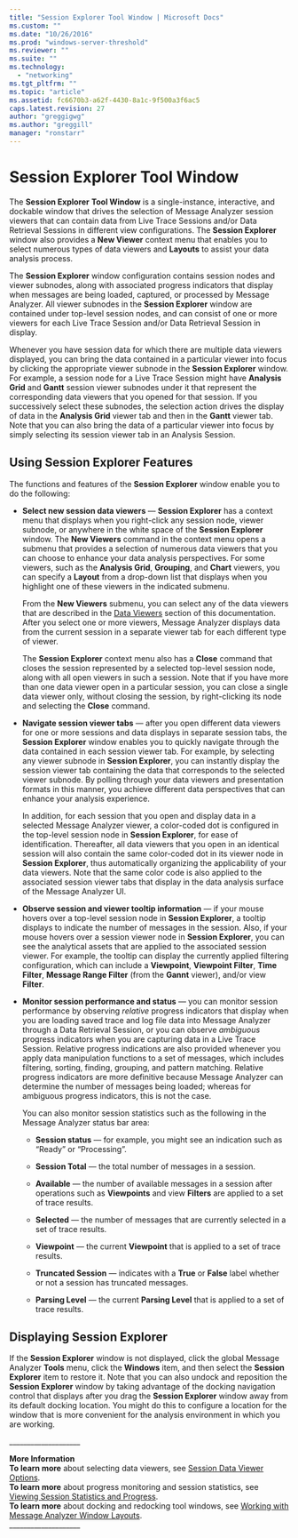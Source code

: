 ```yaml
---
title: "Session Explorer Tool Window | Microsoft Docs"
ms.custom: ""
ms.date: "10/26/2016"
ms.prod: "windows-server-threshold"
ms.reviewer: ""
ms.suite: ""
ms.technology: 
  - "networking"
ms.tgt_pltfrm: ""
ms.topic: "article"
ms.assetid: fc6670b3-a62f-4430-8a1c-9f500a3f6ac5
caps.latest.revision: 27
author: "greggigwg"
ms.author: "greggill"
manager: "ronstarr"
---
```

# Session Explorer Tool Window
The **Session Explorer** **Tool Window** is a single-instance, interactive, and dockable window that drives the selection of Message Analyzer session viewers that can contain data from Live Trace Sessions and/or Data Retrieval Sessions in different view configurations. The **Session Explorer** window also provides a **New Viewer** context menu that enables you to select numerous types of data viewers and **Layouts** to assist your data analysis process.  
  
 The **Session Explorer** window configuration contains session nodes and viewer subnodes, along with associated progress indicators that display when messages are being loaded, captured, or processed by Message Analyzer. All viewer subnodes in the **Session Explorer** window are contained under top-level session nodes, and can consist of one or more viewers for each Live Trace Session and/or Data Retrieval Session in display.  
  
 Whenever you have session data for which there are multiple data viewers displayed, you can bring the data contained in a particular viewer into focus by clicking the appropriate viewer subnode in the **Session Explorer** window. For example, a session node for a Live Trace Session might have **Analysis Grid** and **Gantt** session viewer subnodes under it that represent the corresponding data viewers that you opened for that session. If you successively select these subnodes, the selection action drives the display of data in the **Analysis Grid** viewer tab and then in the **Gantt** viewer tab. Note that you can also bring the data of a particular viewer into focus by simply selecting its session viewer tab in an Analysis Session.  
  
## Using Session Explorer Features  
 The functions and features of the **Session Explorer** window enable you to do the following:  
  
-   **Select new session data viewers** — **Session Explorer** has a context menu that displays when you right-click any session node, viewer subnode, or anywhere in the white space of the **Session Explorer** window. The **New Viewers** command in the context menu opens a submenu that provides a selection of numerous  data viewers that you can choose to enhance your data analysis perspectives. For some viewers, such as the **Analysis Grid**, **Grouping**, and **Chart** viewers, you can specify a **Layout** from a drop-down list that displays when you highlight one of these viewers in the indicated submenu.  
  
     From the **New Viewers** submenu, you can select any of the data viewers that are described in the [Data Viewers](data-viewers.md) section of this documentation. After you select one or more viewers, Message Analyzer displays data from the current session in a separate viewer tab for each different type of viewer.  
  
     The **Session Explorer** context menu also has a **Close** command that closes the session represented by a selected top-level session node, along with all open viewers in such a session. Note that if you have more than one data viewer open in a particular session, you can close a single data viewer only, without closing the session, by right-clicking its node and selecting the **Close** command.  
  
-   **Navigate session viewer tabs** — after you open different data viewers for one or more sessions and data displays in separate session tabs, the **Session Explorer** window enables you to quickly navigate through the data contained in each session viewer tab. For example, by selecting any viewer subnode in **Session Explorer**, you can instantly display the session viewer tab containing the data that corresponds to the selected viewer subnode. By polling through your data viewers and presentation formats in this manner, you achieve different data perspectives that can enhance your analysis experience.  
  
     In addition, for each session that you open and display data in a selected Message Analyzer viewer, a color-coded dot is configured in the top-level session node in **Session Explorer**, for ease of identification. Thereafter, all data viewers that you open in an identical session will also contain the same color-coded dot in its viewer node in **Session Explorer**, thus automatically organizing the applicability of your data viewers. Note that the same color code is also applied to the associated session viewer tabs that display in the data analysis surface of the Message Analyzer UI.  
  
-   **Observe session and viewer tooltip information** — if your mouse hovers over a top-level session node in **Session Explorer**, a tooltip displays to indicate the number of messages in the session. Also, if your mouse hovers over a session viewer node in **Session Explorer**, you can see the analytical assets that are applied to the associated session viewer. For example, the tooltip can display the currently applied filtering configuration, which can include a **Viewpoint**, **Viewpoint Filter**, **Time Filter**, **Message Range Filter** (from the **Gannt** viewer), and/or view **Filter**.  
  
-   **Monitor session performance and status** — you can monitor session performance by observing *relative* progress indicators that display when you are loading saved trace and log file data into Message Analyzer through a Data Retrieval Session, or you can observe *ambiguous* progress indicators when you are capturing data in a Live Trace Session. Relative progress indications are also provided whenever you apply data manipulation functions to a set of messages, which includes filtering, sorting, finding, grouping, and pattern matching. Relative progress indicators are more definitive because Message Analyzer can determine the number of messages being loaded; whereas for ambiguous progress indicators, this is not the case.  
  
     You can also monitor session statistics such as the following in the Message Analyzer status bar area:  
  
    -   **Session status** — for example, you might see an indication such as “Ready” or “Processing”.  
  
    -   **Session Total** — the total number of messages in a session.  
  
    -   **Available** — the number of available messages in a session after operations such as **Viewpoints** and view **Filters** are applied to a set of trace results.  
  
    -   **Selected** — the number of messages that are currently selected in a set of trace results.  
  
    -   **Viewpoint** — the current **Viewpoint** that is applied to a set of trace results.  
  
    -   **Truncated Session** — indicates with a **True** or **False** label whether or not a session has truncated messages.  
  
    -   **Parsing Level** — the current **Parsing Level** that is applied to a set of trace results.  
  
## Displaying Session Explorer  
 If the **Session Explorer** window is not displayed, click the global Message Analyzer **Tools** menu, click the **Windows** item, and then select the **Session Explorer** item to restore it. Note that you can also undock and reposition the **Session Explorer** window by taking advantage of the docking navigation control that displays after you drag the **Session Explorer** window away from its default docking location. You might do this to configure a location for the window that is more convenient for the analysis environment in which you are working.  
  
 ___________________\_  
  
 **More Information**   
 **To learn more** about selecting data viewers, see [Session Data Viewer Options](session-data-viewer-options.md).  
**To learn more** about progress monitoring and session statistics, see [Viewing Session Statistics and Progress](viewing-session-statistics-and-progress.md).  
**To learn more** about docking and redocking tool windows, see [Working with Message Analyzer Window Layouts](working-with-message-analyzer-window-layouts.md).  
___________________\_